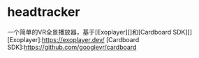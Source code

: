 # headtracker
一个简单的VR全景播放器，基于[Exoplayer][]和[Cardboard SDK][]
[Exoplayer]:https://exoplayer.dev/
[Cardboard SDK]:https://github.com/googlevr/cardboard